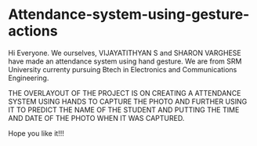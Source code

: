 # Attendance-system-using-gesture-actions
Hi Everyone. We ourselves, VIJAYATITHYAN S and SHARON VARGHESE have made an attendance system using hand gesture.
We are from SRM University currenty pursuing Btech in Electronics and Communications Engineering.



THE OVERLAYOUT OF THE PROJECT IS ON  CREATING A ATTENDANCE SYSTEM USING HANDS TO CAPTURE THE PHOTO AND FURTHER USING IT TO PREDICT THE NAME OF THE STUDENT AND PUTTING THE TIME AND DATE OF THE PHOTO WHEN IT WAS CAPTURED.

Hope you like it!!!
